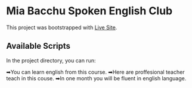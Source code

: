 # Mia Bacchu Spoken English Club

This project was bootstrapped with [Live Site](https://boring-babbage-8fb8c1.netlify.app).

## Available Scripts

In the project directory, you can run:

➡You can learn english from this course.
➡Here are proffesional teacher teach in this couse.
➡In one month you will be fluent in english language.

